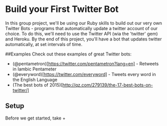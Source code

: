 # Build your First Twitter Bot

In this group project, we'll be using our Ruby skills to build out our very own Twitter Bots - programs that automatically update a twitter account of our choice. To do this, we'll need to use the Twitter API (wia the 'twitter' gem) and Heroku. By the end of this project, you'll have a bot that updates twitter automatically, at set intervals of time.

##Examples
Check out these examples of great Twitter bots:
+ (@pentametron)[https://twitter.com/pentametron?lang=en] - Retweets in Iambic Pentameter
+ (@everyword)[https://twitter.com/everyword] - Tweets every word in the English Language
+ (The best bots of 2015)[http://qz.com/279139/the-17-best-bots-on-twitter/]

## Setup
Before we get started, take 
+ 